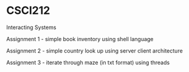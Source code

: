 # CSCI212
Interacting Systems

Assignment 1 - simple book inventory using shell language

Assignment 2 - simple country look up using server client architecture

Assignment 3 - iterate through maze (in txt format) using threads
